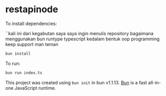 # restapinode

To install dependencies:

``kali ini dari kegabutan saya saya ingin menulis repository bagaimana menggunakan bun runtype typescript kedalam bentuk oop programming keep support man teman
```bash
bun install
```

To run:

```bash
bun run index.ts
```

This project was created using `bun init` in bun v1.1.13. [Bun](https://bun.sh) is a fast all-in-one JavaScript runtime.
